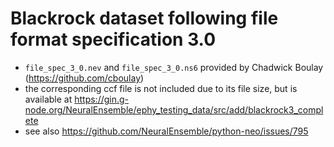 # Blackrock dataset following file format specification 3.0

- `file_spec_3_0.nev` and `file_spec_3_0.ns6` provided by Chadwick Boulay (https://github.com/cboulay)
- the corresponding ccf file is not included due to its file size, but is available at https://gin.g-node.org/NeuralEnsemble/ephy_testing_data/src/add/blackrock3_complete
- see also https://github.com/NeuralEnsemble/python-neo/issues/795
